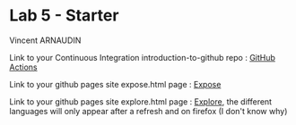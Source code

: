 # Lab 5 - Starter
Vincent ARNAUDIN

Link to your Continuous Integration introduction-to-github repo :
[GitHub Actions](https://github.com/vincentarnaudin/intro-to-github)

Link to your github pages site expose.html page : [Expose](https://vincentarnaudin.github.io/Lab5_Starter/expose.html)

Link to your github pages site explore.html page : [Explore](https://vincentarnaudin.github.io/Lab5_Starter/explore.html), the different languages will only appear after a refresh and on firefox (I don't know why)
